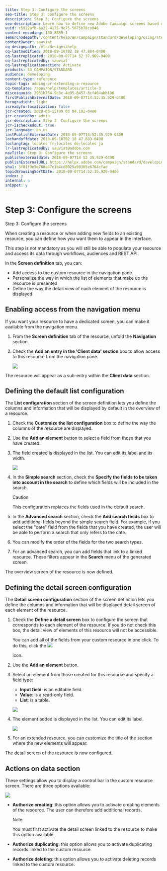 ```yaml
---
title: Step 3: Configure the screens
seo-title: Step 3: Configure the screens
description: Step 3: Configure the screens
seo-description: Learn how to define new Adobe Campaign screens based on the resource data structure.
uuid: c5922afb-6a22-4175-9e75-5675b78ce046
content-encoding: ISO-8859-1
aemsrcnodepath: /content/help/en/campaign/standard/developing/using/step-3--configure-the-screens
contentOwner: sauviat
cq-designpath: /etc/designs/help
cq-lastmodified: 2018-09-10T02 18 47.884-0400
cq-lastreplicated: 2018-09-07T14 52 37.969-0400
cq-lastreplicatedby: sauviat
cq-lastreplicationaction: Activate
products: SG_CAMPAIGN/STANDARD
audience: developing
content-type: reference
topic-tags: adding-or-extending-a-resource
cq-template: /apps/help/templates/article-3
discoiquuid: 2951b754-9e3c-4e95-8457-8cf404abb106
firstPublishExternalDate: 2018-09-07T14:52:35.929-0400
herogradient: light
isreadyforlocalization: false
jcr-created: 2018-03-15T09 03 04.102-0400
jcr-createdby: admin
jcr-description: Step 3  Configure the screens
jcr-ischeckedout: true
jcr-language: en_us
lastPublishExternalDate: 2018-09-07T14:52:35.929-0400
lochandoffdate: 2018-09-10T02 18 47.883-0400
loclangtag: locales fr;locales de;locales ja
lr-lastreplicatedby: sauviat@adobe.com
navTitle: Step 3: Configure the screens
publishexternaldate: 2018-09-07T14 52 35.929-0400
publishExternalURL: https://helpx.adobe.com/campaign/standard/developing/using/step-3--configure-the-screens.html
sha1: 3f81f9e5e760e47e1b4cd0025a90365e6764cfad
topicBrowsingSortDate: 2018-09-07T14:52:35.929-0400
index: y
internal: n
snippet: y
---
```


# Step 3: Configure the screens

Step 3: Configure the screens

When creating a resource or when adding new fields to an existing resource, you can define how you want them to appear in the interface.

This step is not mandatory as you will still be able to populate your resource and access its data through workflows, audiences and REST API.

In the **Screen definition** tab, you can:

* Add access to the custom resource in the navigation pane
* Personalize the way in which the list of elements that make up the resource is presented
* Define the way the detail view of each element of the resource is displayed

## Enabling access from the navigation menu

If you want your resource to have a dedicated screen, you can make it available from the navigation menu.

1. From the **Screen definition** tab of the resource, unfold the **Navigation** section.
1. Check the **Add an entry in the 'Client data' section** box to allow access to this resource from the navigation pane. 

   ![](assets/schema_extension_19.png)

The resource will appear as a sub-entry within the **Client data** section.

## Defining the default list configuration

The **List configuration** section of the screen definition lets you define the columns and information that will be displayed by default in the overview of a resource.

1. Check the **Customize the list configuration** box to define the way the columns of the resource are displayed.
1. Use the **Add an element** button to select a field from those that you have created.
1. The field created is displayed in the list. You can edit its label and its width.

   ![](assets/schema_extension_20.png)

1. In the **Simple search** section, check the **Specify the fields to be taken into account in the search** to define which fields will be included in the search.

   >[!CAUTION]
   >
   >This configuration replaces the fields used in the default search.

1. In the **Advanced search** section, check the **Add search fields** box to add additional fields beyond the simple search field. For example, if you select the "date" field from the fields that you have created, the user will be able to perform a search that only refers to the date.
1. You can modify the order of the fields for the two search types.
1. For an advanced search, you can add fields that link to a linked resource. These filters appear in the **Search** menu of the generated screen.

The overview screen of the resource is now defined.

## Defining the detail screen configuration

The **Detail screen configuration** section of the screen definition lets you define the columns and information that will be displayed detail screen of each element of the resource.

1. Check the **Define a detail screen** box to configure the screen that corresponds to each element of the resource. If you do not check this box, the detail view of elements of this resource will not be accessible.

   You can add all of the fields from your custom resource in one click. To do this, click the  ![](assets/addAllFieldsIcon.png)

   icon. 

1. Use the **Add an element** button.
1. Select an element from those created for this resource and specify a field type:

    * **Input field**: is an editable field.
    * **Value**: is a read-only field.
    * **List**: is a table.

   ![](assets/schema_extension_23.png)

1. The element added is displayed in the list. You can edit its label.

   ![](assets/schema_extension_22.png)

1. For an extended resource, you can customize the title of the section where the new elements will appear.

The detail screen of the resource is now configured.

## Actions on data section

These settings allow you to display a control bar in the custom resource screen. There are three options available:

![](assets/schema_extension_actions.png)

* **Authorize creating**: this option allows you to activate creating elements of the resource. The user can therefore add additional records.

  >[!NOTE]
  >
  >You must first activate the detail screen linked to the resource to make this option available.

* **Authorize duplicating**: this option allows you to activate duplicating records linked to the custom resource.
* **Authorize deleting**: this option allows you to activate deleting records linked to the custom resource.

